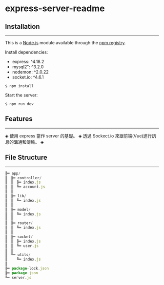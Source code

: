 # express-server-readme



## Installation
---

This is a [Node.js](https://nodejs.org/en/) module available through the
[npm registry](https://www.npmjs.com/).

Install dependencies:
 - express: ^4.18.2
 - mysql2": ^3.2.0
 - nodemon: ^2.0.22
 - socket.io: ^4.6.1

```console
$ npm install
```

Start the server:
```console
$ npm run dev
```

## Features
---
◈ 使用 express 當作 server 的基礎。
◈ 透過 Sockect.io 來跟前端(Vue)進行訊息的溝通和傳輸。
◈ 

## File Structure
---
``` js
╠═ app/
║　╠═ controller/
║　║　╠═ index.js
║　║　╚═ account.js
║　║　
║　╠═ lib/
║　║　╚═ index.js
║　║　
║　╠═ model/
║　║　╚═ index.js
║　║　
║　╠═ router/
║　║　╚═ index.js
║　║　
║　╠═ socket/
║　║　╠═ index.js
║　║　╚═ user.js
║　║　
║　╚═ utils/
║　 　╚═ index.js
║　
╠═ package-lock.json
╠═ package.json
╚═ server.js
```
